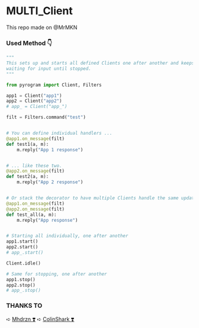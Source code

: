 # MULTI_Client
This repo made on @MrMKN  

### Used Method 👇
``` python
"""
This sets up and starts all defined Clients one after another and keeps them idle,
waiting for input until stopped.
"""

from pyrogram import Client, Filters

app1 = Client("app1")
app2 = Client("app2")
# app_ = Client("app_")

filt = Filters.command("test")


# You can define individual handlers ...
@app1.on_message(filt)
def test1(a, m):
    m.reply("App 1 response")


# ... like these two.
@app2.on_message(filt)
def test2(a, m):
    m.reply("App 2 response")


# Or stack the decorator to have multiple Clients handle the same update
@app1.on_message(filt)
@app2.on_message(filt)
def test_all(a, m):
    m.reply("App response")


# Starting all individually, one after another
app1.start()
app2.start()
# app_.start()

Client.idle()

# Same for stopping, one after another
app1.stop()
app2.stop()
# app_.stop()
```

### THANKS TO

➪ [Mhdrzn ❣️](https://github.com/Mhdrzn)
➪ [ColinShark ❣️](https://gist.github.com/ColinShark)
